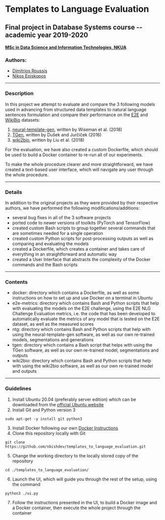# Templates to Language Evaluation
## Final project in Database Systems course -- academic year 2019-2020
#### [MSc in Data Science and Information Technologies, NKUA](http://dsit.di.uoa.gr/)
### Authors:
* [Dimitrios Roussis](https://github.com/droussis/)
* [Nikos Episkopos](https://github.com/nbishdev/)

---

### Description
In this project we attempt to evaluate and compare the 3 following models used in advancing from structured data templates to natural language sentences formulation and compare their performance on the [E2E](https://github.com/tuetschek/e2e-dataset) and [WikiBio](https://github.com/DavidGrangier/wikipedia-biography-dataset) datasets:
1. [neural-template-gen](https://github.com/harvardnlp/neural-template-gen), written by Wiseman et al. (2018)
2. [TGen](https://github.com/UFAL-DSG/tgen), written by Dušek and Jurčíček (2016)
3. [wiki2bio](https://github.com/tyliupku/wiki2bio), written by Liu et al. (2018)

For the evaluation, we have also created a custom Dockerfile, which should be used to build a Docker container to re-run all of our experiments.

To make the whole procedure clearer and more straightforward, we have created a text-based user interface, which will navigate any user through the whole procedure.

---

### Details
In addition to the original projects as they were provided by their respective authors, we have performed the following modifications/additions:
- several bug fixes in all of the 3 software projects
- ported code to newer versions of toolkits (PyTorch and TensorFlow)
- created custom Bash scripts to group together several commands that are sometimes needed for a single operation
- created custom Python scripts for post-processing outputs as well as comparing and evaluating the models
- created a Dockerfile, which creates a container and takes care of everything in an straightforward and automatic way
- created a User Interface that abstracts the complexity of the Docker commands and the Bash scripts

---

### Contents
- docker: directory which contains a Dockerfile, as well as some instructions on how to set up and use Docker on a terminal in Ubuntu
- e2e-metrics: directory which contains Bash and Python scripts that help with evaluating the models on the E2E challenge, using the E2E NLG Challenge Evaluation metrics, i.e. the code that has been developed to automatically evaluate the metrics of any model that is tested on the E2E dataset, as well as the measured scores
- ntg: directory which contains Bash and Python scripts that help with using the neural-template-gen software, as well as our own re-trained models, segmentations and generations
- tgen: directory which contains a Bash script that helps with using the TGen software, as well as our own re-trained model, segmentations and outputs
- wiki2bio: directory which contains Bash and Python scripts that help with using the wiki2bio software, as well as our own re-trained model and outputs

---

### Guidelines
1. Install Ubuntu 20.04 (preferably server edition) which can be downloaded from the [official Ubuntu website](https://releases.ubuntu.com/focal/ubuntu-20.04.1-live-server-amd64.iso)
2. Install Git and Python version 3
```console
sudo apt-get -y install git python3
```
3. Install Docker following our own [Docker Instructions](docker/Readme.md)
4. Clone this repository locally with Git
```console
git clone https://github.com/nbishdev/templates_to_language_evaluation.git
```
5. Change the working directory to the locally stored copy of the repository
```console
cd ./templates_to_language_evaluation/
```
6. Launch the UI, which will guide you through the rest of the setup, using the command
```console
python3 ./ui.py
```
7. Follow the instructions presented in the UI, to build a Docker image and a Docker container, then execute the whole project through the container
